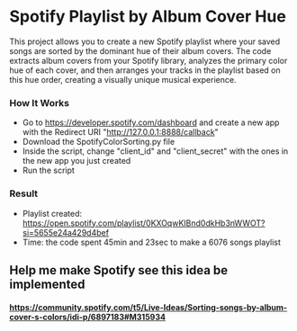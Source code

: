 # Spotify Playlist by Album Cover Hue
This project allows you to create a new Spotify playlist where your saved songs are sorted by the dominant hue of their album covers. The code extracts album covers from your Spotify library, analyzes the primary color hue of each cover, and then arranges your tracks in the playlist based on this hue order, creating a visually unique musical experience.

### How It Works
- Go to https://developer.spotify.com/dashboard and create a new app with the Redirect URI "http://127.0.0.1:8888/callback"
- Download the SpotifyColorSorting.py file
- Inside the script, change "client_id" and "client_secret" with the ones in the new app you just created
- Run the script

### Result
- Playlist created: https://open.spotify.com/playlist/0KXOqwKIBnd0dkHb3nWWOT?si=5655e24a429d4bef
- Time: the code spent 45min and 23sec to make a 6076 songs playlist

## Help me make Spotify see this idea be implemented
#### https://community.spotify.com/t5/Live-Ideas/Sorting-songs-by-album-cover-s-colors/idi-p/6897183#M315934
